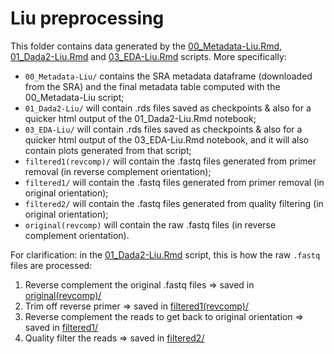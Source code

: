# Liu preprocessing

This folder contains data generated by the [00_Metadata-Liu.Rmd](../../../scripts/analysis-individual/Liu-2020/00_Metadata-Liu.Rmd), [01_Dada2-Liu.Rmd](../../../scripts/analysis-individual/Liu-2020/01_Dada2-Liu.Rmd) and [03_EDA-Liu.Rmd](../../../scripts/analysis-individual/Liu-2020/03_EDA-Liu.Rmd) scripts.  More specifically:
- `00_Metadata-Liu/` contains the SRA metadata dataframe (downloaded from the SRA) and the final metadata table computed with the 00_Metadata-Liu script;
- `01_Dada2-Liu/` will contain .rds files saved as checkpoints & also for a quicker html output of the 01_Dada2-Liu.Rmd notebook;
- `03_EDA-Liu/` will contain .rds files saved as checkpoints & also for a quicker html output of the 03_EDA-Liu.Rmd notebook, and it will also contain plots generated from that script;
- `filtered1(revcomp)/` will contain the .fastq files generated from primer removal (in reverse complement orientation);
- `filtered1/` will contain the .fastq files generated from primer removal (in original orientation);
- `filtered2/` will contain the .fastq files generated from quality filtering (in original orientation);
- `original(revcomp)` will contain the raw .fastq files (in reverse complement orientation).

For clarification: in the [01_Dada2-Liu.Rmd](../../../scripts/analysis-individual/Liu-2020/01_Dada2-Liu.Rmd) script, this is how the raw `.fastq` files are processed:
1. Reverse complement the original .fastq files => saved in [original(revcomp)/](./original(revcomp)/)
2. Trim off reverse primer => saved in [filtered1(revcomp)/](./filtered1(revcomp)/)
3. Reverse complement the reads to get back to original orientation => saved in [filtered1/](./filtered1/)
4. Quality filter the reads => saved in [filtered2/](./filtered2/)